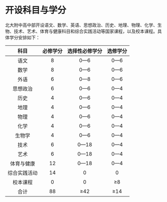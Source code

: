 # 开设科目与学分

北大附中高中部开设语文、数学、英语、思想政治、历史、地理、物理、化学、生物、技术、艺术、体育与健康科目和综合实践活动等国家课程，以及校本课程。具体学分安排如下：

|科目|必修学分|选择性必修学分| 选修学分 |
|:------:|:------:|:---:|:---:|
| 语文 | 8 | 0—6 | 0—6 |
| 数学 | 8 | 0—6 | 0—6 |
| 外语 | 6 | 0—8 | 0—6 |
| 思想政治 | 6 | 0—6 | 0—4 |
| 历史 | 4 | 0—6 | 0—4 |
| 地理 | 4 | 0—6 | 0—4 |
| 物理 | 4 | 0—6 | 0—4 |
| 化学 | 4 | 0—6 | 0—4 |
| 生物学 | 4 | 0—6 | 0—4 |
| 技术 | 6 | 0—18 | 0—4 |
| 艺术 | 6 | 0—18 | 0—4 |
| 体育与健康 | 12 | 0—18 | 0—4 |
| 综合实践活动 | 14 | 0 | 0 |
| 校本课程 | 0 | 0 | ≥8 |
| 合计 | 88 | ≥42 | ≥14 |

